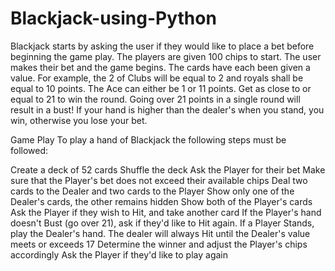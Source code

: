 # Blackjack-using-Python

Blackjack starts by asking the user if they would like to place a bet before beginning the game play. The players are given 100 chips to start. The user makes their bet and the game begins. The cards have each been given a value. For example, the 2 of Clubs will be equal to 2 and royals shall be equal to 10 points. The Ace can either be 1 or 11 points. Get as close to or equal to 21 to win the round. Going over 21 points in a single round will result in a bust! If your hand is higher than the dealer's when you stand, you win, otherwise you lose your bet.

Game Play
To play a hand of Blackjack the following steps must be followed:

Create a deck of 52 cards
Shuffle the deck
Ask the Player for their bet
Make sure that the Player's bet does not exceed their available chips
Deal two cards to the Dealer and two cards to the Player
Show only one of the Dealer's cards, the other remains hidden
Show both of the Player's cards
Ask the Player if they wish to Hit, and take another card
If the Player's hand doesn't Bust (go over 21), ask if they'd like to Hit again.
If a Player Stands, play the Dealer's hand. The dealer will always Hit until the Dealer's value meets or exceeds 17
Determine the winner and adjust the Player's chips accordingly
Ask the Player if they'd like to play again
